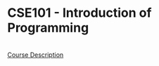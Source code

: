 # CSE101 - Introduction of Programming
\
[Course Description](https://techtree.iiitd.edu.in/viewDescription/filename?=CSE101)
